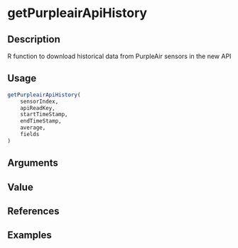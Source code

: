 # getPurpleairApiHistory

## Description
R function to download historical data from PurpleAir sensors in the new API

## Usage
```r
getPurpleairApiHistory(
    sensorIndex,  
    apiReadKey,
    startTimeStamp,
    endTimeStamp,
    average,
    fields
)
```

## Arguments


## Value

## References

## Examples
